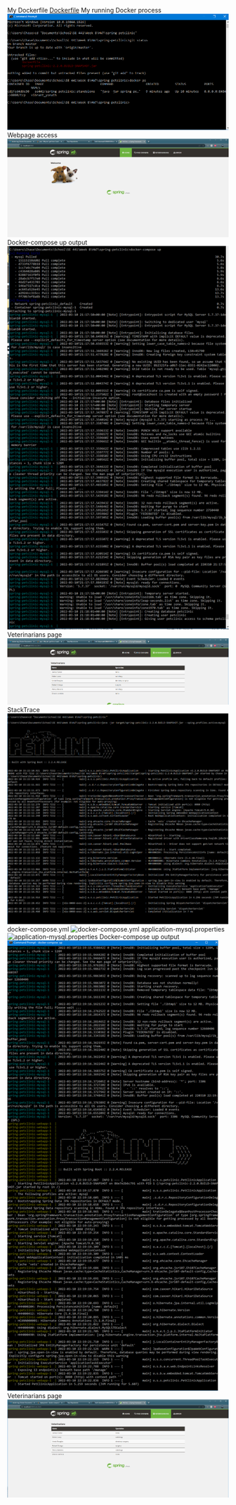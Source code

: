 My Dockerfile
[Dockerfile](Dockerfile)
My running Docker process
![DockerProcess](images/1.png)
Webpage access
![Webpage](images/2.png)
Docker-compose up output
![output](images/3.png)
Veterinarians page
![vets](images/4.png)
StackTrace
![stacktrace](images/5.png)
docker-compose.yml
![docker-compose.yml](docker-compose.yml)
application-mysql.properties
![application-mysql.properties](src/main/resources/application-mysql.properties)
Docker-compose up output
![output](images/6.png)
Veterinarians page
![vets](images/7.png)

